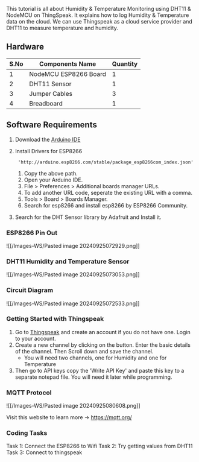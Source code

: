 This tutorial is all about Humidity & Temperature Monitoring using DHT11 & NodeMCU on ThingSpeak. It explains how to log Humidity & Temperature data on the cloud. We can use Thingspeak as a cloud service provider and DHT11 to measure temperature and humidity.

## Hardware

| S.No | Components Name       | Quantity |
| ---- | --------------------- | -------- |
| 1    | NodeMCU ESP8266 Board | 1        |
| 2    | DHT11 Sensor          | 1        |
| 3    | Jumper Cables         | 3        |
| 4    | Breadboard            | 1        |
## Software Requirements

1. Download the [Arduino IDE](https://support.arduino.cc/hc/en-us/articles/360019833020-Download-and-install-Arduino-IDE)
2. Install Drivers for ESP8266

		'http://arduino.esp8266.com/stable/package_esp8266com_index.json'
		
	1. Copy the above path.
	2. Open your Arduino IDE.
	3. File > Preferences > Additional boards manager URLs.
	4. To add another URL code, seperate the existing URL with a comma.
	5. Tools > Board > Boards Manager.
	6. Search for esp8266 and install esp8266 by ESP8266 Community.

3. Search for the DHT Sensor library by Adafruit and Install it.

### ESP8266 Pin Out

![[/Images-WS/Pasted image 20240925072929.png]]

### DHT11 Humidity and Temperature Sensor

![[/Images-WS/Pasted image 20240925073053.png]]

### Circuit Diagram

![[/Images-WS/Pasted image 20240925072533.png]]


### Getting Started with Thingspeak

1. Go to [Thingspeak](https://thingspeak.com/) and create an account if you do not have one. Login to your account.  
2. Create a new channel by clicking on the button. Enter the basic details of the channel. Then Scroll down and save the channel. 
	- You will need two channels, one for Humidity and one for Temperature
3. Then go to API keys copy the 'Write API Key' and paste this key to a separate notepad file. You will need it later while programming.
### MQTT Protocol

![[/Images-WS/Pasted image 20240925080608.png]]

Visit this website to learn more -> https://mqtt.org/

### Coding Tasks

Task 1: Connect the ESP8266 to Wifi
Task 2: Try getting values from DHT11
Task 3: Connect to thingspeak
